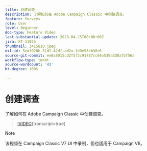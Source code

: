 ```yaml
---
title: 创建调查
description: 了解如何在 Adobe Campaign Classic 中创建调查。
feature: Surveys
role: User
level: Beginner
doc-type: Feature Video
last-substantial-update: 2023-04-25T00:00:00Z
jira: KT-11925
thumbnail: 3415810.jpeg
exl-id: 5eaf028b-31df-42df-ad2a-1d0e93cb38c6
source-git-commit: ee8a8015cd2f5f3c91787cc64a539a338afbf56a
workflow-type: tm+mt
source-wordcount: '43'
ht-degree: 100%

---
```


# 创建调查

了解如何在 Adobe Campaign Classic 中创建调查。

>[!VIDEO](https://video.tv.adobe.com/v/3415810/?learn=on){transcript=true}

>[!NOTE]
>该视频在 Campaign Classic V7 UI 中录制，但也适用于 Campaign V8。
